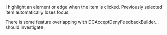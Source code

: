 I highlight an element or edge when the item is clicked. Previously selected item automatically loses focus.

There is some feature overlapping with DCAcceptDenyFeedbackBuilder... should investigate.